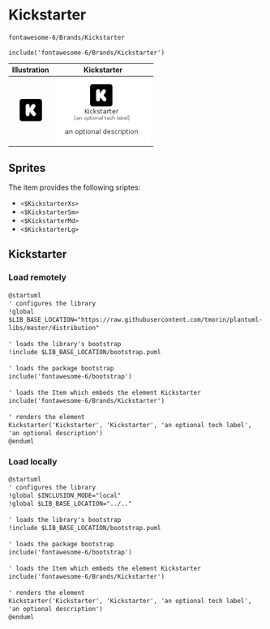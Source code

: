 # Kickstarter


```text
fontawesome-6/Brands/Kickstarter
```

```text
include('fontawesome-6/Brands/Kickstarter')
```



| Illustration | Kickstarter |
| :---: | :---: |
| ![illustration for Illustration](../../fontawesome-6/Brands/Kickstarter.png) | ![illustration for Kickstarter](../../fontawesome-6/Brands/Kickstarter.Local.png) |



## Sprites
The item provides the following sriptes:

- `<$KickstarterXs>`
- `<$KickstarterSm>`
- `<$KickstarterMd>`
- `<$KickstarterLg>`





## Kickstarter

### Load remotely
```plantuml
@startuml
' configures the library
!global $LIB_BASE_LOCATION="https://raw.githubusercontent.com/tmorin/plantuml-libs/master/distribution"

' loads the library's bootstrap
!include $LIB_BASE_LOCATION/bootstrap.puml

' loads the package bootstrap
include('fontawesome-6/bootstrap')

' loads the Item which embeds the element Kickstarter
include('fontawesome-6/Brands/Kickstarter')

' renders the element
Kickstarter('Kickstarter', 'Kickstarter', 'an optional tech label', 'an optional description')
@enduml
```

### Load locally
```plantuml
@startuml
' configures the library
!global $INCLUSION_MODE="local"
!global $LIB_BASE_LOCATION="../.."

' loads the library's bootstrap
!include $LIB_BASE_LOCATION/bootstrap.puml

' loads the package bootstrap
include('fontawesome-6/bootstrap')

' loads the Item which embeds the element Kickstarter
include('fontawesome-6/Brands/Kickstarter')

' renders the element
Kickstarter('Kickstarter', 'Kickstarter', 'an optional tech label', 'an optional description')
@enduml
```

